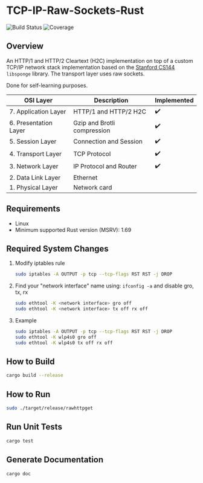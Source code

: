 # TCP-IP-Raw-Sockets-Rust

![Build Status](https://github.com/DennisPing/TCP-IP-Raw-Sockets-Rust/actions/workflows/rust.yml/badge.svg)
![Coverage](https://img.shields.io/badge/coverage-50%25-yellow)

## Overview

An HTTP/1 and HTTP/2 Cleartext (H2C) implementation on top of a custom TCP/IP network stack implementation based on the
[Stanford CS144](https://cs144.github.io/) `libsponge` library. The transport layer uses raw sockets.

Done for self-learning purposes.

| OSI Layer             | Description                 | Implemented |
|-----------------------|-----------------------------|-------------|
| 7. Application Layer  | HTTP/1 and HTTP/2 H2C       | ✔️          |
| 6. Presentation Layer | Gzip and Brotli compression | ✔️          |
| 5. Session Layer      | Connection and Session      | ✔️          |
| 4. Transport Layer    | TCP Protocol                | ✔️          |
| 3. Network Layer      | IP Protocol and Router      | ✔️          |
| 2. Data Link Layer    | Ethernet                    |             |
| 1. Physical Layer     | Network card                |             |

## Requirements

- Linux
- Minimum supported Rust version (MSRV): 1.69

## Required System Changes

1. Modify iptables rule

    ```bash
    sudo iptables -A OUTPUT -p tcp --tcp-flags RST RST -j DROP
    ```

2. Find your "network interface" name using: `ifconfig -a` and disable gro, tx, rx

    ```bash
    sudo ethtool -K <network interface> gro off
    sudo ethtool -K <network interface> tx off rx off
    ```

3. Example

    ```bash
    sudo iptables -A OUTPUT -p tcp --tcp-flags RST RST -j DROP
    sudo ethtool -K wlp4s0 gro off
    sudo ethtool -K wlp4s0 tx off rx off
    ```

## How to Build

```bash
cargo build --release
```

## How to Run

```bash
sudo ./target/release/rawhttpget
```

## Run Unit Tests

```bash
cargo test
```

## Generate Documentation

```bash
cargo doc
```
